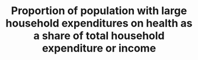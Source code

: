 ---
data_non_statistical: true
goal_meta_link: http://unstats.un.org/sdgs/files/metadata-compilation/Metadata-Goal-3.pdf
graph: null
graph_title: Proportion of population with large household expenditures on health
  as a share of total household expenditure or income
graph_type: null
has_metadata: false
indicator: 3.8.2
indicator_name: Proportion of population with large household expenditures on health
  as a share of total household expenditure or income
indicator_sort_order: 03-08-02
indicator_variable: null
layout: indicator
national_geographical_coverage: United States
permalink: /3-8-2/
published: true
reporting_status: notstarted
sdg_goal: 3
source_active_1: true
source_notes_1: null
source_title_1: null
target: Achieve universal health coverage, including financial risk protection, access
  to quality essential health-care services and access to safe, effective, quality
  and affordable essential medicines and vaccines for all.
target_id: '3.8'
title: Proportion of population with large household expenditures on health as a share
  of total household expenditure or income
un_custodial_agency: 'WHO (Partnering Agencies: World Bank)'
un_designated_tier: '2'
variable_description: null
variable_notes: null
---